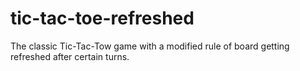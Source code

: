 # tic-tac-toe-refreshed
The classic Tic-Tac-Tow game with a modified rule of board getting refreshed after certain turns.
